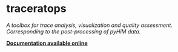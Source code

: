 # traceratops

*A toolbox for trace analysis, visualization and quality assessment. Corresponding to the post-processing of pyHiM data.*

[**Documentation available online**](https://traceratops.readthedocs.io/en/latest/)

